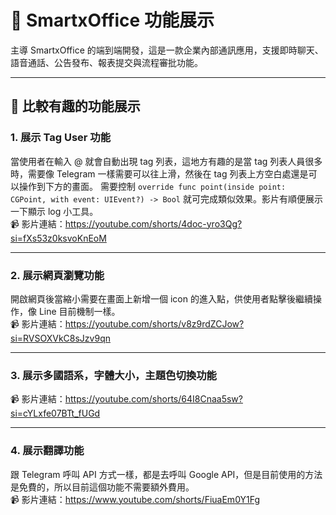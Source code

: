 # 📱 SmartxOffice 功能展示

主導 SmartxOffice 的端到端開發，這是一款企業內部通訊應用，支援即時聊天、語音通話、公告發布、報表提交與流程審批功能。

---

## 🎥 比較有趣的功能展示

### 1. 展示 Tag User 功能
當使用者在輸入 @ 就會自動出現 tag 列表，這地方有趣的是當 tag 列表人員很多時，需要像 Telegram 一樣需要可以往上滑，然後在 tag 列表上方空白處還是可以操作到下方的畫面。
需要控制 `override func point(inside point: CGPoint, with event: UIEvent?) -> Bool` 就可完成類似效果。影片有順便展示一下顯示 log 小工具。  
📹 影片連結：https://youtube.com/shorts/4doc-yro3Qg?si=fXs53z0ksvoKnEoM

---

### 2. 展示網頁瀏覽功能
開啟網頁後當縮小需要在畫面上新增一個 icon 的進入點，供使用者點擊後繼續操作，像 Line 目前機制一樣。  
📹 影片連結：https://youtube.com/shorts/v8z9rdZCJow?si=RVSOXVkC8sJzv9qn

---

### 3. 展示多國語系，字體大小，主題色切換功能
📹 影片連結：https://youtube.com/shorts/64I8Cnaa5sw?si=cYLxfe07BTt_fUGd

---

### 4. 展示翻譯功能
跟 Telegram 呼叫 API 方式一樣，都是去呼叫 Google API，但是目前使用的方法是免費的，所以目前這個功能不需要額外費用。  
📹 影片連結：https://www.youtube.com/shorts/FiuaEm0Y1Fg
